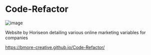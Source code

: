 # Code-Refactor

![image](https://user-images.githubusercontent.com/80925456/118404193-ac42bf00-b626-11eb-8306-1919b6c3ba10.png)

Website by Horiseon detailing various online marketing variables for companies

https://bmore-creative.github.io/Code-Refactor/

